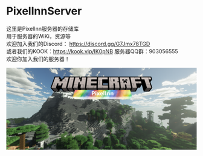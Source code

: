 # PixelInnServer
这里是PixelInn服务器的存储库  
用于服务器的WiKi，资源等  
欢迎加入我们的Discord： https://discord.gg/G7Jmx78TGD  
或者我们的KOOK：https://kook.vip/IK0pNB
服务器QQ群：903056555  
欢迎你加入我们的服务器！  

![image](ServerMain/Image/icon.png)
